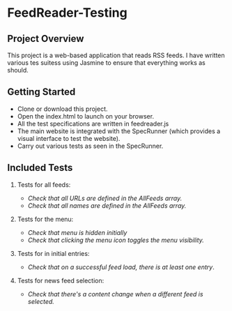 # FeedReader-Testing


## Project Overview

This project is a web-based application that reads RSS feeds. I have written various tes suitess using Jasmine to ensure that everything works as should.

## Getting Started

- Clone or download this project. 
- Open the index.html to launch on your browser.
- All the test specifications are written in feedreader.js
- The main website is integrated with the SpecRunner (which provides a visual interface to test the website).
- Carry out various tests as seen in the SpecRunner. 

## Included Tests
1. Tests for all feeds:
    - *Check that all URLs are defined in the AllFeeds array.*
    - *Check that all names are defined in the AllFeeds array.*

2. Tests for the menu:
    - *Check that menu is hidden initially*
    - *Check that clicking the menu icon toggles the menu visibility.*

3. Tests for in initial entries:
    - *Check that on a successful feed load, there is at least one entry*.

2. Tests for news feed selection:
    - *Check that there's a content change when a different feed is selected.*

